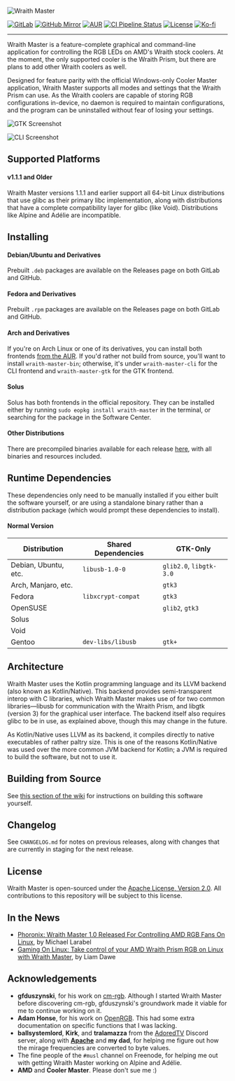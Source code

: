 ![Wraith Master][wraith-master-logo]

[![GitLab][gitlab-badge]](https://gitlab.com/serebit/wraith-master)
[![GitHub Mirror][github-badge]](https://github.com/serebit/wraith-master)
[![AUR][aur-badge]](https://aur.archlinux.org/packages/?K=wraith-master)
[![CI Pipeline Status][pipeline-status-badge]](https://gitlab.com/serebit/wraith-master/commits/master)
[![License][license-badge]](https://www.apache.org/licenses/LICENSE-2.0.html)
[![Ko-fi][kofi-badge]](https://ko-fi.com/serebit)

---

Wraith Master is a feature-complete graphical and command-line application for controlling the RGB LEDs on AMD's Wraith stock coolers. At the moment, the only supported cooler is the Wraith Prism, but there are plans to add other Wraith coolers as well.

Designed for feature parity with the official Windows-only Cooler Master application, Wraith Master supports all modes and settings that the Wraith Prism can use. As the Wraith coolers are capable of storing RGB configurations in-device, no daemon is required to maintain configurations, and the program can be uninstalled without fear of losing your settings.

![GTK Screenshot][wraith-master-screenshot]

![CLI Screenshot][wraith-master-terminal-screenshot]

## Supported Platforms

#### v1.1.1 and Older

Wraith Master versions 1.1.1 and earlier support all 64-bit Linux distributions that use glibc as their primary libc implementation, along with distributions that have a complete compatibility layer for glibc (like Void). Distributions like Alpine and Adélie are incompatible.

## Installing

#### Debian/Ubuntu and Derivatives

Prebuilt `.deb` packages are available on the Releases page on both GitLab and GitHub.

#### Fedora and Derivatives

Prebuilt `.rpm` packages are available on the Releases page on both GitLab and GitHub.

#### Arch and Derivatives

If you're on Arch Linux or one of its derivatives, you can install both frontends [from the AUR](https://aur.archlinux.org/packages/?K=wraith%2Dmaster). If you'd rather not build from source, you'll want to install `wraith-master-bin`; otherwise, it's under `wraith-master-cli` for the CLI frontend and `wraith-master-gtk` for the GTK frontend.

#### Solus

Solus has both frontends in the official repository. They can be installed either by running `sudo eopkg install wraith-master` in the terminal, or searching for the package in the Software Center.

#### Other Distributions

There are precompiled binaries available for each release [here](https://gitlab.com/serebit/wraith-master/-/releases), with all binaries and resources included.

## Runtime Dependencies

These dependencies only need to be manually installed if you either built the software yourself, or are using a standalone binary rather than a distribution package (which would prompt these dependencies to install).

#### Normal Version

| Distribution           | Shared Dependencies | GTK-Only                |
|------------------------|---------------------|-------------------------|
| Debian, Ubuntu, etc.   | `libusb-1.0-0`      | `glib2.0`, `libgtk-3.0` |
| Arch, Manjaro, etc.    |                     | `gtk3`                  |
| Fedora                 | `libxcrypt-compat`  | `gtk3`                  |
| OpenSUSE               |                     | `glib2`, `gtk3`         |
| Solus                  |                     |                         |
| Void                   |                     |                         |
| Gentoo                 | `dev-libs/libusb`   | `gtk+`                  |

## Architecture

Wraith Master uses the Kotlin programming language and its LLVM backend (also known as Kotlin/Native). This backend provides semi-transparent interop with C libraries, which Wraith Master makes use of for two common libraries—libusb for communication with the Wraith Prism, and libgtk (version 3) for the graphical user interface. The backend itself also requires glibc to be in use, as explained above, though this may change in the future.

As Kotlin/Native uses LLVM as its backend, it compiles directly to native executables of rather paltry size. This is one of the reasons Kotlin/Native was used over the more common JVM backend for Kotlin; a JVM is required to build the software, but not to use it.

## Building from Source

See [this section of the wiki](https://gitlab.com/serebit/wraith-master/-/wikis/help/building-from-source) for instructions on building this software yourself.

## Changelog

See `CHANGELOG.md` for notes on previous releases, along with changes that are currently in staging for the next release.

## License

Wraith Master is open-sourced under the [Apache License, Version 2.0](https://www.apache.org/licenses/LICENSE-2.0.html). All contributions to this repository will be subject to this license.

## In the News

- [Phoronix: Wraith Master 1.0 Released For Controlling AMD RGB Fans On Linux](https://www.phoronix.com/scan.php?page=news_item&px=Wraith-Master-1.0), by Michael Larabel
- [Gaming On Linux: Take control of your AMD Wraith Prism RGB on Linux with Wraith Master](https://www.gamingonlinux.com/2020/08/take-control-of-your-amd-wraith-prism-rgb-on-linux-with-wraith-master), by Liam Dawe

## Acknowledgements

- **gfduszynski**, for his work on [cm-rgb](https://github.com/gfduszynski/cm-rgb). Although I started Wraith Master before discovering cm-rgb, gfduszynski's groundwork made it viable for me to continue working on it.
- **Adam Honse**, for his work on [OpenRGB](https://gitlab.com/CalcProgrammer1/OpenRGB). This had some extra documentation on specific functions that I was lacking.
- **ballsystemlord**, **Kirk**, and **tralamazza** from the [AdoredTV](https://adoredtv.com/) Discord server, along with **[Apache](https://github.com/Apache-HB)** and **my dad**, for helping me figure out how the mirage frequencies are converted to byte values.
- The fine people of the `#musl` channel on Freenode, for helping me out with getting Wraith Master working on Alpine and Adélie.
- **AMD** and **Cooler Master**. Please don't sue me :) 

[wraith-master-logo]: https://serebit.com/images/wraith-master-banner-nopad.svg "Wraith Master"
[gitlab-badge]: https://img.shields.io/badge/-gitlab-6e49cb?logo=gitlab "GitLab"
[github-badge]: https://img.shields.io/badge/-github-505050?logo=github "GitLab"
[kofi-badge]: https://img.shields.io/badge/-ko--fi-ff5f5f?logo=ko-fi&logoColor=white "Ko-fi"
[aur-badge]: https://img.shields.io/aur/version/wraith-master-gtk
[pipeline-status-badge]: https://gitlab.com/serebit/wraith-master/badges/master/pipeline.svg "Pipeline Status"
[license-badge]: https://img.shields.io/badge/License-Apache%202.0-lightgrey.svg "License"
[wraith-master-screenshot]: https://serebit.com/images/wraith-master-screenshot.png "GTK Screenshot"
[wraith-master-terminal-screenshot]: https://serebit.com/images/wraith-master-terminal-screenshot.png "CLI Screenshot"
